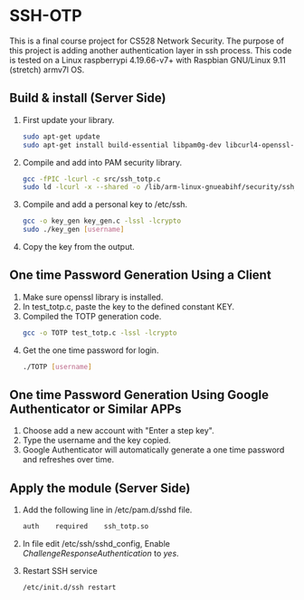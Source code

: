 # SSH-OTP

This is a final course project for CS528 Network Security. The purpose of this project is adding another authentication layer in ssh process. This code is tested on a Linux raspberrypi 4.19.66-v7+ with Raspbian GNU/Linux 9.11 (stretch) armv7l OS. 


## Build & install (Server Side)
1. First update your library.
    ``` bash
    sudo apt-get update
    sudo apt-get install build-essential libpam0g-dev libcurl4-openssl-dev
    ```

2. Compile and add into PAM security library.
    ``` bash
    gcc -fPIC -lcurl -c src/ssh_totp.c
    sudo ld -lcurl -x --shared -o /lib/arm-linux-gnueabihf/security/ssh_totp.so ssh_totp.o
    ```
    
3. Compile and add a personal key to /etc/ssh.
    ``` bash
    gcc -o key_gen key_gen.c -lssl -lcrypto
    sudo ./key_gen [username]
    ```

4. Copy the key from the output.



## One time Password Generation Using a Client
1. Make sure openssl library is installed.
2. In test_totp.c, paste the key to the defined constant KEY. 
3. Compiled the TOTP generation code.
    ``` bash
    gcc -o TOTP test_totp.c -lssl -lcrypto
    ```
4. Get the one time password for login.
    ``` bash
    ./TOTP [username]
    ```


## One time Password Generation Using Google Authenticator or Similar APPs
1. Choose add a new account with "Enter a step key".
2. Type the username and the key copied.
3. Google Authenticator will automatically generate a one time password and refreshes over time.
    


## Apply the module (Server Side)
1. Add the following line in /etc/pam.d/sshd file. 
    ``` bash
    auth    required    ssh_totp.so
    ```

2. In file edit /etc/ssh/sshd_config, Enable _ChallengeResponseAuthentication_ to _yes_.

3. Restart SSH service
    ``` bash
    /etc/init.d/ssh restart
    ```
